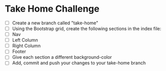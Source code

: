 # Take Home Challenge

- [ ] Create a new branch called "take-home"
- [ ] Using the Bootstrap grid, create the following sections in the index file:
- [ ] Nav
- [ ] Left Column
- [ ] Right Column
- [ ] Footer
- [ ] Give each section a different background-color
- [ ] Add, commit and push your changes to your take-home branch
